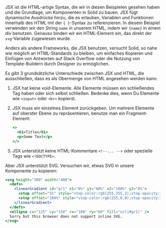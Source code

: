 JSX ist die HTML-artige Syntax, die wir in diesen Beispielen gesehen haben und die Grundlage, um Komponenten in Solid zu bauen.
JSX fügt dynamische Ausdrücke hinzu, die es erlauben, Variablen und Funktionen innerhalb des HTML mit der `{ }`-Syntax zu referenzieren.
In diesem Beispiel verwenden wir den String `name` in unserem HTML, indem wir `{name}` in einem div benutzen. Genauso binden wir ein HTML-Element ein, das direkt der `svg`-Variable zugewiesen wurde.

Anders als andere Frameworks, die JSX benutzen, versucht Solid, so nahe wie möglich an HTML-Standards zu bleiben, um einfaches Kopieren und Einfügen von Antworten auf Stack Overflow oder die Nutzung von Template-Buildern durch Designer zu ermöglichen.

Es gibt 3 grundsätzliche Unterschiede zwischen JSX und HTML, die ausschließen, dass es als Obermenge von HTML angesehen werden kann:
1. JSX hat keine void-Elemente. Alle Elemente müssen ein schließendes Tag haben oder sich selbst schließen. Bedenke dies, wenn Du Elemente wie `<input>` oder `<br>` kopierst.
2. JSX muss ein einzelnes Element zurückgeben. Um mehrere Elemente auf oberster Ebene zu repräsentieren, benutze man ein Fragment-Element:

   ```jsx
   <>
     <h1>Title</h1>
     <p>Some Text</p>
   </>
   ```
3. JSX unterstützt keine HTML-Kommentare `<!--... -->` oder spezielle Tags wie `<!DOCTYPE>`.

Aber JSX unterstützt SVG. Versuchen wir, etwas SVG in unsere Komponente zu kopieren:
```jsx
<svg height="300" width="400">
  <defs>
    <linearGradient id="gr1" x1="0%" y1="60%" x2="100%" y2="0%">
      <stop offset="5%" style="stop-color:rgb(255,255,3);stop-opacity:1" />
      <stop offset="100%" style="stop-color:rgb(255,0,0);stop-opacity:1" />
    </linearGradient>
  </defs>
  <ellipse cx="125" cy="150" rx="100" ry="60" fill="url(#gr1)" />
  Sorry but this browser does not support inline SVG.
</svg>
```
